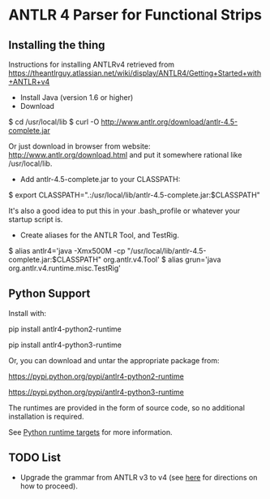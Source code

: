 ANTLR 4 Parser for Functional Strips
====================================

Installing the thing
--------------------

Instructions for installing ANTLRv4 retrieved from https://theantlrguy.atlassian.net/wiki/display/ANTLR4/Getting+Started+with+ANTLR+v4

* Install Java (version 1.6 or higher)
* Download

$ cd /usr/local/lib
$ curl -O http://www.antlr.org/download/antlr-4.5-complete.jar

Or just download in browser from website:
    http://www.antlr.org/download.html
and put it somewhere rational like /usr/local/lib.

* Add antlr-4.5-complete.jar to your CLASSPATH:

$ export CLASSPATH=".:/usr/local/lib/antlr-4.5-complete.jar:$CLASSPATH"

It's also a good idea to put this in your .bash_profile or whatever your startup script is.

* Create aliases for the ANTLR Tool, and TestRig.

$ alias antlr4='java -Xmx500M -cp "/usr/local/lib/antlr-4.5-complete.jar:$CLASSPATH" org.antlr.v4.Tool'
$ alias grun='java org.antlr.v4.runtime.misc.TestRig'

Python Support
--------------
Install with:

pip install antlr4-python2-runtime

pip install antlr4-python3-runtime

Or, you can download and untar the appropriate package from:

https://pypi.python.org/pypi/antlr4-python2-runtime

https://pypi.python.org/pypi/antlr4-python3-runtime

The runtimes are provided in the form of source code, so no additional installation is required.

See [Python runtime targets](https://theantlrguy.atlassian.net/wiki/display/ANTLR4/Python+Target) for more information.

TODO List
---------

- Upgrade the grammar from ANTLR v3 to v4 (see [here](https://github.com/antlr/antlr4/issues/464) for directions
on how to proceed).
